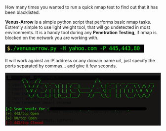 How many times you wanted to run a quick nmap test to find out that it has been blacklisted.

**Venus-Arrow** is a simple python script that performs basic nmap tasks.
Extremly simple to use light weight tool, that will go undetected in most environments.
It is a handy tool during any **Penetration Testing**, if nmap is blocked on the network you are working with.

![](https://github.com/Gracchi/Project-Venus/blob/bf340708990d22aa2f712577a0f6e918978522f2/docs/commad.png)

It will work against an IP address or any domain name url, just specify the ports separated by commas... and give it few seconds.

![](https://github.com/Gracchi/Project-Venus/blob/main/docs/result.png)
